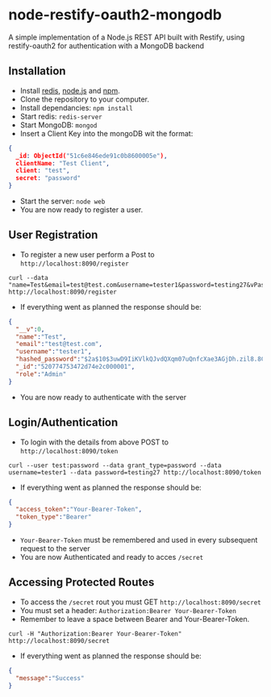 node-restify-oauth2-mongodb
===========================

A simple implementation of a Node.js REST API built with Restify, using restify-oauth2 for authentication with a MongoDB backend

Installation
------------

- Install [redis](http://redis.io/), [node.js](http://nodejs.org/) and [npm](http://npmjs.org/).
- Clone the repository to your computer.
- Install dependancies: `npm install`
- Start redis: `redis-server`
- Start MongoDB: `mongod`
- Insert a Client Key into the mongoDB wit the format: 

```JSON
{
  _id: ObjectId("51c6e846ede91c0b8600005e"),
  clientName: "Test Client",
  client: "test",
  secret: "password"
}
```
- Start the server: `node web`
- You are now ready to register a user.

User Registration
-----------------
- To register a new user perform a Post to `http://localhost:8090/register`

```
curl --data "name=Test&email=test@test.com&username=tester1&password=testing27&vPassword=testing27&role=Admin" http://localhost:8090/register
```
- If everything went as planned the response should be: 

```JSON
{
  "__v":0,
  "name":"Test",
  "email":"test@test.com",
  "username":"tester1",
  "hashed_password":"$2a$10$3uwD9IiKVlkQJvdQXqm07uQnfcXae3AGjDh.zil8.8CgtlQ2MuACK",
  "_id":"520774753472d74e2c000001",
  "role":"Admin"
}
```

- You are now ready to authenticate with the server

Login/Authentication
--------------------
- To login with the details from above POST to `http://localhost:8090/token`

```
curl --user test:password --data grant_type=password --data username=tester1 --data password=testing27 http://localhost:8090/token
```

- If everything went as planned the response should be: 

```JSON
{
  "access_token":"Your-Bearer-Token",
  "token_type":"Bearer"
}
```

- `Your-Bearer-Token` must be remembered and used in every subsequent request to the server 
- You are now Authenticated and ready to acces `/secret`

Accessing Protected Routes
--------------------------
- To access the `/secret` rout you must GET `http://localhost:8090/secret`
- You must set a header: `Authorization:Bearer Your-Bearer-Token`
- Remember to leave a space between Bearer and Your-Bearer-Token.

```
curl -H "Authorization:Bearer Your-Bearer-Token" http://localhost:8090/secret
```

- If everything went as planned the response should be: 

```JSON
{
  "message":"Success"
}
```
